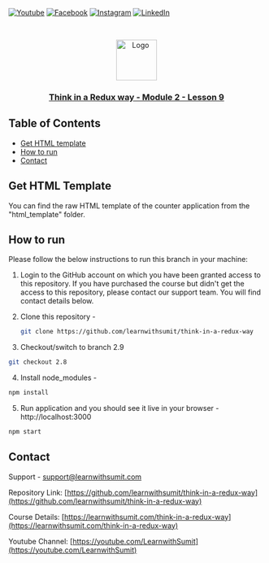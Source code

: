 [![Youtube][youtube-shield]][youtube-url]
[![Facebook][facebook-shield]][facebook-url]
[![Instagram][instagram-shield]][instagram-url]
[![LinkedIn][linkedin-shield]][linkedin-url]

<!-- PROJECT LOGO -->
<br />
<p align="center">
    <img src="images/lws-logo.png" alt="Logo" width="80" height="80" />
    <h3 align="center"><a href="https://github.com/learnwithsumit/think-in-a-redux-way">Think in a Redux way - Module 2 - Lesson 9</a></h3>
</p>

<!-- TABLE OF CONTENTS -->

## Table of Contents

-   [Get HTML template](#get-html-template)
-   [How to run](#how-to-run)
-   [Contact](#contact)

<!-- GET HTML TEMPLATE -->

## Get HTML Template

You can find the raw HTML template of the counter application from the "html_template" folder.

<!-- HOW TO RUN -->

## How to run

Please follow the below instructions to run this branch in your machine:

1. Login to the GitHub account on which you have been granted access to this repository. If you have purchased the course but didn't get the access to this repository, please contact our support team. You will find contact details below.

2. Clone this repository -
    ```sh
    git clone https://github.com/learnwithsumit/think-in-a-redux-way
    ```
3. Checkout/switch to branch 2.9

```sh
git checkout 2.8
```

4. Install node_modules -

```sh
npm install
```

5. Run application and you should see it live in your browser - http://localhost:3000

```sh
npm start
```

<!-- CONTACT -->

## Contact

Support - [support@learnwithsumit.com](mailto:support@learnwithsumit.com)

Repository Link: [https://github.com/learnwithsumit/think-in-a-redux-way](https://github.com/learnwithsumit/think-in-a-redux-way)

Course Details: [https://learnwithsumit.com/think-in-a-redux-way](https://learnwithsumit.com/think-in-a-redux-way)

Youtube Channel: [https://youtube.com/LearnwithSumit](https://youtube.com/LearnwithSumit)

<!-- MARKDOWN LINKS & IMAGES -->

[youtube-shield]: https://img.shields.io/badge/-Youtube-black.svg?style=flat-square&logo=youtube&color=555&logoColor=white
[youtube-url]: https://youtube.com/LearnwithSumit
[facebook-shield]: https://img.shields.io/badge/-Facebook-black.svg?style=flat-square&logo=facebook&color=555&logoColor=white
[facebook-url]: https://facebook.com/groups/learnwithsumit
[instagram-shield]: https://img.shields.io/badge/-Instagram-black.svg?style=flat-square&logo=instagram&color=555&logoColor=white
[instagram-url]: https://instagram.com/learnwithsumit
[linkedin-shield]: https://img.shields.io/badge/-LinkedIn-black.svg?style=flat-square&logo=linkedin&colorB=555
[linkedin-url]: https://linkedin.com/company/learnwithsumit
